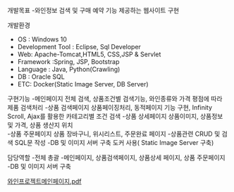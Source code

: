 개발목표
-와인정보 검색 및 구매 예약 기능 제공하는 웹사이트 구현 

개발환경
- OS : Windows 10
- Development Tool : Eclipse, Sql Developer
- Web: Apache-Tomcat,HTML5, CSS,JSP & Servlet
- Framework :Spring, JSP, Bootstrap
- Language : Java, Python(Crawling)
- DB : Oracle SQL
- ETC: Docker(Static Image Server, DB Server)

구현기능
-메인페이지 
전체 검색, 상품조건별 검색기능, 와인종류와 가격 평점에 따라 제품 검색처리 
-상품 검색페이지
상품페이징처리, 동적페이지 기능 구현, Infinity Scroll, Ajax를 활용한 카테고리별 조건 검색
-상품 상세페이지 
    상품이미지, 상품정보 및 가격, 상품 생산지 위치  
-상품 주문페이지 
    상품 장바구니, 위시리스트, 주문완료 페이지 
-상품관련 CRUD 및 검색 SQL문 작성
-DB 및 이미지 서버 구축 
    도커 사용( Static Image Server 구축)

담당역할
-전체 총괄
-메인페이지, 상품검색페이지, 상품상세 페이지, 상품 주문페이지
-DB 및 이미지 서버 구축 

[와인프로젝트메인페이지.pdf](https://github.com/klea1003/WineProject/files/8794903/default.pdf)
